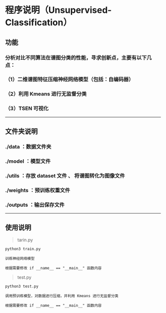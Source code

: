 # 程序说明（Unsupervised-Classification）

## 功能
### 分析对比不同算法在谱图分类的性能，寻求创新点，主要有以下几点：
### （1）二维谱图特征压缩神经网络模型（包括：自编码器）
### （2）利用 Kmeans 进行无监督分类
### （3）TSEN 可视化

---------------------------------------
## 文件夹说明
### ./data      ：数据文件夹 
### ./model     ：模型文件
### ./utils     ：存放 dataset 文件 、 将谱图转化为图像文件
### ./weights   ：预训练权重文件
### ./outputs   ：输出保存文件

----------------------------------------
## 使用说明
> tarin.py
```
python3 train.py 

训练神经网络模型

根据需要修改 if __name__ == "__main__" 函数内容
```

> test.py
```
python3 test.py

调用预训练模型，对数据进行压缩，并利用 Kmeans 进行无监督分类

根据需要修改 if __name__ == "__main__" 函数内容

```